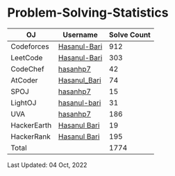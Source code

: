 # Problem-Solving-Statistics

| OJ | Username | Solve Count | 
| -- | -------- | ----------- |
| Codeforces | [Hasanul-Bari](https://codeforces.com/profile/Hasanul-Bari) | 912 | 
| LeetCode | [Hasanul-Bari](https://leetcode.com/Hasanul-Bari/) | 303 | 
| CodeChef | [hasanhp7](https://www.codechef.com/users/hasanhp7) | 42 | 
| AtCoder | [Hasanul_Bari](https://atcoder.jp/users/Hasanul_Bari) | 74 |
| SPOJ | [hasanhp7](https://www.spoj.com/users/hasanhp7/) | 15 | 
| LightOJ | [hasanul-bari](https://lightoj.com/user/hasanul-bari) | 31 | 
| UVA | [hasanhp7](https://onlinejudge.org/index.php?option=com_onlinejudge&Itemid=8&page=show_authorstats&userid=939495) | 186 |
| HackerEarth | [Hasanul Bari](https://www.hackerearth.com/@hasanhp7) | 19 |
| HackerRank | [Hasanul Bari](https://www.hackerrank.com/Hasanul_Bari) | 195 |
| Total | | 1774 |

Last Updated: 04 Oct, 2022
